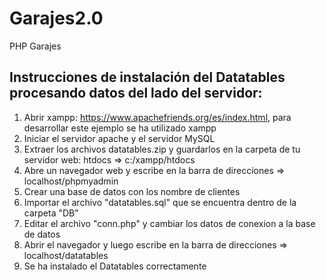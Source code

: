 # Garajes2.0
PHP Garajes

## Instrucciones de instalación del Datatables procesando datos del lado del servidor:

1. Abrir xampp: https://www.apachefriends.org/es/index.html, para desarrollar este ejemplo se ha utilizado xampp 
2. Iniciar el servidor apache y el servidor MySQL
3. Extraer los archivos datatables.zip y guardarlos en la carpeta de tu servidor web:   htdocs => c:/xampp/htdocs
4. Abre un navegador web y escribe en la barra de direcciones => localhost/phpmyadmin
5. Crear una base de datos con los nombre de clientes
6. Importar el archivo "datatables.sql" que se encuentra dentro de la carpeta "DB"
7. Editar el archivo "conn.php" y cambiar los datos de conexion a la base de datos
8. Abrir el navegador y luego escribe en la barra de direcciones => localhost/datatables
9. Se ha instalado el Datatables correctamente
